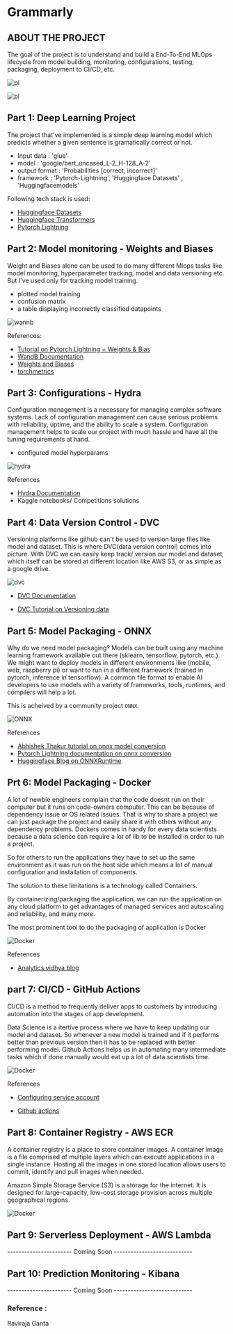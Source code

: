 # Grammarly


<!-- ABOUT THE PROJECT -->
## ABOUT THE PROJECT
The goal of the project is to understand and build a End-To-End MLOps lifecycle from  model building, monitoring, configurations, testing, packaging, deployment to CI/CD, etc.

![pl](images/frame1.jpg)

<!-- ***********************************************************************************************************************-->

![pl](images/frame2.jpg)

## Part 1: Deep Learning Project

The project that've implemented is a simple deep learning model which predicts whether a given sentence is gramatically correct or not.
  - Input data : 'glue'
  - model : 'google/bert_uncased_L-2_H-128_A-2'
  - output format : 'Probabilities [correct, incorrect]'
  - framework : 'Pytorch-Lightning', 'Huggingface Datasets' , 'Huggingfacemodels'
  
Following tech stack is used:

- [Huggingface Datasets](https://github.com/huggingface/datasets)
- [Huggingface Transformers](https://github.com/huggingface/transformers)
- [Pytorch Lightning](https://pytorch-lightning.readthedocs.io/)

## Part 2: Model monitoring - Weights and Biases

Weight and Biases alone can be used to do many different Mlops tasks like model monitoring, hyperparameter tracking, model and data versioning etc.
But I've used only for tracking model training.

  - plotted model training
  - confusion matrix
  - a table displaying incorrectly classified datapoints
  
![wannb](images/wandB.png)

References:

- [Tutorial on Pytorch Lightning + Weights & Bias](https://www.youtube.com/watch?v=hUXQm46TAKc)
- [WandB Documentation](https://docs.wandb.ai/)
- [Weights and Biases](https://wandb.ai/site)
- [torchmetrics](https://torchmetrics.readthedocs.io/)

## Part 3: Configurations - Hydra

Configuration management is a necessary for managing complex software systems. Lack of configuration management can cause serious problems with reliability, uptime, and the ability to scale a system. Configuration management helps to scale our project with much hassle and have all the tuning requirements at hand.

  - configured model hyperparams

![hydra](images/hydra.png)

References

- [Hydra Documentation](https://hydra.cc/docs/intro)
- Kaggle notebooks/ Competitions solutions

## Part 4: Data Version Control - DVC

Versioning platforms like github can't be used to version large files like model and dataset. This is where DVC(data version control) comes into picture. With DVC we can easily keep track/ version our model and dataset, which itself can be stored at different location like AWS S3, or as simple as a google drive.

![dvc](images/dvc.png)

- [DVC Documentation](https://dvc.org/doc)

- [DVC Tutorial on Versioning data](https://www.youtube.com/watch?v=kLKBcPonMYw)

## Part 5: Model Packaging - ONNX

Why do we need model packaging? Models can be built using any machine learning framework available out there (sklearn, tensorflow, pytorch, etc.). We might want to deploy models in different environments like (mobile, web, raspberry pi) or want to run in a different framework (trained in pytorch, inference in tensorflow).
A common file format to enable AI developers to use models with a variety of frameworks, tools, runtimes, and compilers will help a lot.

This is acheived by a community project `ONNX`.

![ONNX](images/onnx.jpeg)

References

- [Abhishek Thakur tutorial on onnx model conversion](https://www.youtube.com/watch?v=7nutT3Aacyw)
- [Pytorch Lightning documentation on onnx conversion](https://pytorch-lightning.readthedocs.io/en/stable/common/production_inference.html)
- [Huggingface Blog on ONNXRuntime](https://medium.com/microsoftazure/accelerate-your-nlp-pipelines-using-hugging-face-transformers-and-onnx-runtime-2443578f4333)


## Prt 6: Model Packaging - Docker
  A lot of newbie engineers complain that the code doesnt run on their computer but it runs on code-owners computer. This can be because of dependency issue or OS related issues. That is why to share a project we can just package the project and easily share it with others without any dependency problems. Dockers comes in handy for every data scientists because a data science can require a lot of lib to be installed in order to run a project.

So for others to run the applications they have to set up the same environment as it was run on the host side which means a lot of manual configuration and installation of components.

The solution to these limitations is a technology called Containers.

By containerizing/packaging the application, we can run the application on any cloud platform to get advantages of managed services and autoscaling and reliability, and many more.

The most prominent tool to do the packaging of application is Docker 

![Docker](images/docker_flow.png)

References

- [Analytics vidhya blog](https://www.analyticsvidhya.com/blog/2021/06/a-hands-on-guide-to-containerized-your-machine-learning-workflow-with-docker/)


## part 7: CI/CD - GitHub Actions

CI/CD is a method to frequently deliver apps to customers by introducing automation into the stages of app development.

Data Science is a itertive process where we have to keep updating our model and dataset. So whenever a new model is trained and if it performs better than previous version then it has to be replaced with better performing model. Github Actions helps us in automating many intermediate tasks which if done manually would eat up a lot of data scientists time. 

![Docker](images/basic_flow.png)

References

- [Configuring service account](https://dvc.org/doc/user-guide/setup-google-drive-remote)

- [Github actions](https://docs.github.com/en/actions/quickstart)


## Part 8: Container Registry - AWS ECR

A container registry is a place to store container images. A container image is a file comprised of multiple layers which can execute applications in a single instance. Hosting all the images in one stored location allows users to commit, identify and pull images when needed.

Amazon Simple Storage Service (S3) is a storage for the internet. It is designed for large-capacity, low-cost storage provision across multiple geographical regions.

![Docker](images/ecr_flow.png)


## Part 9: Serverless Deployment - AWS Lambda

-----------------------  Coming Soon  ----------------------------


## Part 10: Prediction Monitoring - Kibana

-----------------------  Coming Soon  ----------------------------

### Reference : 
Raviraja Ganta
